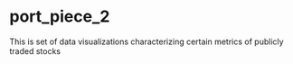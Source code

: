 # port_piece_2

This is set of data visualizations characterizing certain metrics of publicly traded stocks
